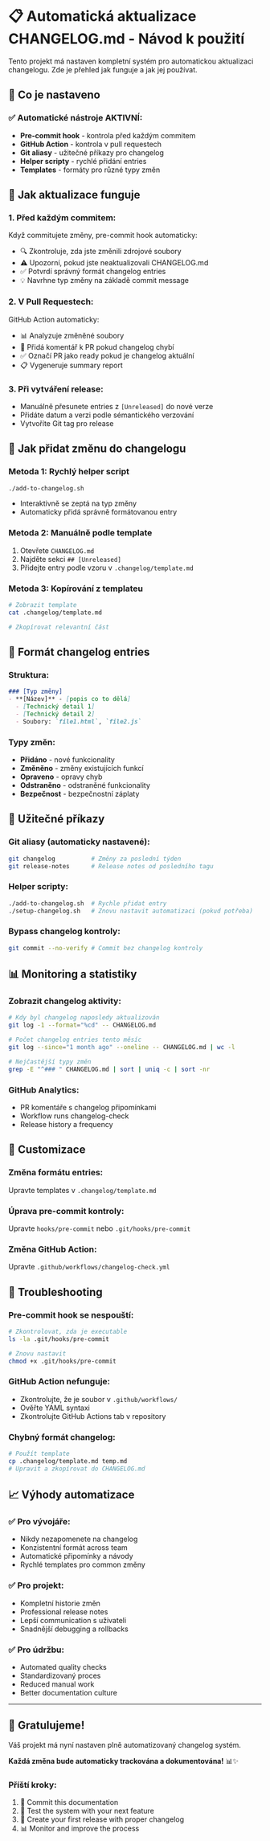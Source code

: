 # 📋 Automatická aktualizace CHANGELOG.md - Návod k použití

Tento projekt má nastaven kompletní systém pro automatickou aktualizaci changelogu. Zde je přehled jak funguje a jak jej používat.

## 🚀 Co je nastaveno

### ✅ Automatické nástroje AKTIVNÍ:
- **Pre-commit hook** - kontrola před každým commitem
- **GitHub Action** - kontrola v pull requestech  
- **Git aliasy** - užitečné příkazy pro changelog
- **Helper scripty** - rychlé přidání entries
- **Templates** - formáty pro různé typy změn

## 🔄 Jak aktualizace funguje

### 1. **Před každým commitem:**
Když commitujete změny, pre-commit hook automaticky:
- 🔍 Zkontroluje, zda jste změnili zdrojové soubory
- ⚠️ Upozorní, pokud jste neaktualizovali CHANGELOG.md
- ✅ Potvrdí správný formát changelog entries
- 💡 Navrhne typ změny na základě commit message

### 2. **V Pull Requestech:**
GitHub Action automaticky:
- 📊 Analyzuje změněné soubory
- 💬 Přidá komentář k PR pokud changelog chybí
- ✅ Označí PR jako ready pokud je changelog aktuální
- 📋 Vygeneruje summary report

### 3. **Při vytváření release:**
- Manuálně přesunete entries z `[Unreleased]` do nové verze
- Přidáte datum a verzi podle sémantického verzování
- Vytvoříte Git tag pro release

## 📝 Jak přidat změnu do changelogu

### Metoda 1: Rychlý helper script
```bash
./add-to-changelog.sh
```
- Interaktivně se zeptá na typ změny
- Automaticky přidá správně formátovanou entry

### Metoda 2: Manuálně podle template
1. Otevřete `CHANGELOG.md`
2. Najděte sekci `## [Unreleased]`  
3. Přidejte entry podle vzoru v `.changelog/template.md`

### Metoda 3: Kopírování z templateu
```bash
# Zobrazit template
cat .changelog/template.md

# Zkopírovat relevantní část
```

## 🎯 Formát changelog entries

### Struktura:
```markdown
### [Typ změny]
- **[Název]** - [popis co to dělá]
  - [Technický detail 1]
  - [Technický detail 2]  
  - Soubory: `file1.html`, `file2.js`
```

### Typy změn:
- **Přidáno** - nové funkcionality
- **Změněno** - změny existujících funkcí
- **Opraveno** - opravy chyb  
- **Odstraněno** - odstraněné funkcionality
- **Bezpečnost** - bezpečnostní záplaty

## 🔧 Užitečné příkazy

### Git aliasy (automaticky nastavené):
```bash
git changelog          # Změny za poslední týden
git release-notes      # Release notes od posledního tagu
```

### Helper scripty:
```bash
./add-to-changelog.sh  # Rychle přidat entry
./setup-changelog.sh   # Znovu nastavit automatizaci (pokud potřeba)
```

### Bypass changelog kontroly:
```bash
git commit --no-verify # Commit bez changelog kontroly
```

## 📊 Monitoring a statistiky

### Zobrazit changelog aktivity:
```bash
# Kdy byl changelog naposledy aktualizován
git log -1 --format="%cd" -- CHANGELOG.md

# Počet changelog entries tento měsíc
git log --since="1 month ago" --oneline -- CHANGELOG.md | wc -l

# Nejčastější typy změn
grep -E "^### " CHANGELOG.md | sort | uniq -c | sort -nr
```

### GitHub Analytics:
- PR komentáře s changelog připomínkami
- Workflow runs changelog-check
- Release history a frequency

## 🎨 Customizace

### Změna formátu entries:
Upravte templates v `.changelog/template.md`

### Úprava pre-commit kontroly:
Upravte `hooks/pre-commit` nebo `.git/hooks/pre-commit`

### Změna GitHub Action:
Upravte `.github/workflows/changelog-check.yml`

## 🐛 Troubleshooting

### Pre-commit hook se nespouští:
```bash
# Zkontrolovat, zda je executable
ls -la .git/hooks/pre-commit

# Znovu nastavit
chmod +x .git/hooks/pre-commit
```

### GitHub Action nefunguje:
- Zkontrolujte, že je soubor v `.github/workflows/`
- Ověřte YAML syntaxi
- Zkontrolujte GitHub Actions tab v repository

### Chybný formát changelog:
```bash
# Použít template
cp .changelog/template.md temp.md
# Upravit a zkopírovat do CHANGELOG.md
```

## 📈 Výhody automatizace

### ✅ Pro vývojáře:
- Nikdy nezapomenete na changelog
- Konzistentní formát across team
- Automatické připomínky a návody
- Rychlé templates pro common změny

### ✅ Pro projekt:
- Kompletní historie změn
- Professional release notes  
- Lepší communication s uživateli
- Snadnější debugging a rollbacks

### ✅ Pro údržbu:
- Automated quality checks
- Standardizovaný proces
- Reduced manual work
- Better documentation culture

---

## 🎊 Gratulujeme!

Váš projekt má nyní nastaven plně automatizovaný changelog systém. 

**Každá změna bude automaticky trackována a dokumentována!** 📊✨

### Příští kroky:
1. 📝 Commit this documentation
2. 🧪 Test the system with your next feature
3. 🚀 Create your first release with proper changelog
4. 📊 Monitor and improve the process